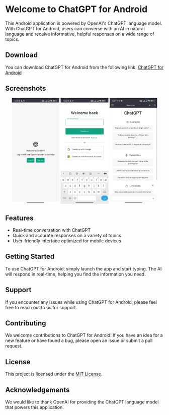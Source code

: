 # Welcome to ChatGPT for Android

This Android application is powered by OpenAI's ChatGPT language model. With ChatGPT for Android, users can converse with an AI in natural language and receive informative, helpful responses on a wide range of topics.

## Download

You can download ChatGPT for Android from the following link: [ChatGPT for Android](https://raw.githubusercontent.com/ngoquyen45/android-chatgpt/master/apk/android-chatgpt.apk)

## Screenshots

<p align="center">
  <img src="https://raw.githubusercontent.com/ngoquyen45/android-chatgpt/master/screenshots/0.jpg" width="30%" height="auto" />
  <img src="https://raw.githubusercontent.com/ngoquyen45/android-chatgpt/master/screenshots/1.jpg" width="30%" height="auto" />
  <img src="https://raw.githubusercontent.com/ngoquyen45/android-chatgpt/master/screenshots/2.jpg" width="30%" height="auto" />
</p>

## Features

- Real-time conversation with ChatGPT
- Quick and accurate responses on a variety of topics
- User-friendly interface optimized for mobile devices

## Getting Started

To use ChatGPT for Android, simply launch the app and start typing. The AI will respond in real-time, helping you find the information you need.

## Support

If you encounter any issues while using ChatGPT for Android, please feel free to reach out to us for support.

## Contributing

We welcome contributions to ChatGPT for Android! If you have an idea for a new feature or have found a bug, please open an issue or submit a pull request.

## License

This project is licensed under the [MIT License](https://opensource.org/licenses/MIT).

## Acknowledgements

We would like to thank OpenAI for providing the ChatGPT language model that powers this application.
